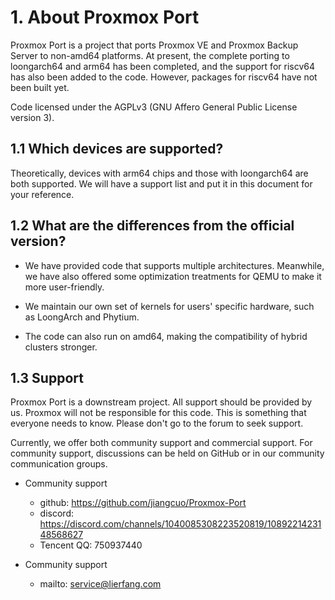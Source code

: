 # 1. About Proxmox Port

Proxmox Port is a project that ports Proxmox VE and Proxmox Backup Server to non-amd64 platforms. At present, the complete porting to loongarch64 and arm64 has been completed, and the support for riscv64 has also been added to the code. However, packages for riscv64 have not been built yet.

Code licensed under the  AGPLv3 (GNU Affero General Public License version 3).

## 1.1 Which devices are supported?

Theoretically, devices with arm64 chips and those with loongarch64 are both supported. We will have a support list and put it in this document for your reference.

## 1.2 What are the differences from the official version?

- We have provided code that supports multiple architectures. Meanwhile, we have also offered some optimization treatments for QEMU to make it more user-friendly.

- We maintain our own set of kernels for users' specific hardware, such as LoongArch and Phytium.

- The code can also run on amd64, making the compatibility of hybrid clusters stronger.

## 1.3 Support

Proxmox Port is a downstream project. All support should be provided by us. Proxmox will not be responsible for this code. This is something that everyone needs to know. Please don't go to the forum to seek support.

Currently, we offer both community support and commercial support. For community support, discussions can be held on GitHub or in our community communication groups.

 - Community support
    - github: https://github.com/jiangcuo/Proxmox-Port
    - discord: https://discord.com/channels/1040085308223520819/1089221423148568627
    - Tencent QQ: 750937440

 - Community support
    - mailto: service@lierfang.com
